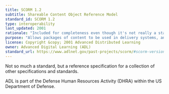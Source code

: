 ```yaml
---
title: SCORM 1.2
subtitle: Shareable Content Object Reference Model
standard_id: SCORM 1.2
type: interoperability
last_updated: 2001
rationale: "Included for completeness even though it's not really a standard, and is a legacy specification. SCORM 1.2 is the most widely used of the available content packaging methods."
purpose: "Allows packages of content to be used in delivery systems, and their usage tracked by the host system."
license: Copyright &copy; 2001 Advanced Distributed Learning
owner: Advanced Digital Learning (ADL)
standard_url: https://www.adlnet.gov/past-projects/scorm/#scorm-versions-and-resources
---
```

Not so much a standard, but a reference specification for a collection of other specifications and standards.

ADL is part of the Defense Human Resources Activity (DHRA) within the US Department of Defense.
